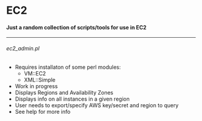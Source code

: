 # EC2
#### Just a random collection of scripts/tools for use in EC2
---
###### ec2_admin.pl
* Requires installaton of some perl modules:
  - VM::EC2
  - XML::Simple
* Work in progress
* Displays Regions and Availability Zones
* Displays info on all instances in a given region
* User needs to export/specify AWS key/secret and region to query
* See help for more info

